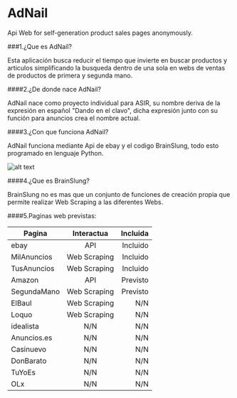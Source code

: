 AdNail
======

Api Web for self-generation product sales pages anonymously.

###1.¿Que es AdNail?

Esta aplicación busca reducir el tiempo que invierte en buscar productos y articulos simplificando la busqueda dentro de una sola en webs de ventas de productos de primera y segunda mano.


####2.¿De donde nace AdNail?

AdNail nace como proyecto individual para ASIR, su nombre deriva de la expresión en español "Dando en el clavo", dicha expresión junto con su función para anuncios crea el nombre actual.

####3.¿Con que funciona AdNail?

AdNail funciona mediante Api de ebay y el codigo BrainSlung, todo esto programado en lenguaje Python.

![alt text](http://nsae01.casimages.net/img/2014/05/06/140506012818467302.png)

####4.¿Que es BrainSlung?

BrainSlung no es mas que un conjunto de funciones de creación propia que permite realizar Web Scraping a las diferentes Webs.

####5.Paginas web previstas:

| Pagina        | Interactua    | Incluida  |
| ------------- |:-------------:| ---------:|
| ebay          | API           | Incluido  |
| MilAnuncios   | Web Scraping  | Incluido  |
| TusAnuncios   | Web Scraping  | Incluido  |
| Amazon        | API           | Previsto  |
| SegundaMano   | Web Scraping  | Previsto  |
| ElBaul        | Web Scraping  |    N/N    |
| Loquo         | Web Scraping  |    N/N    |
| idealista     |     N/N       |    N/N    |
| Anuncios.es   |     N/N       |    N/N    |
| Casinuevo     |     N/N       |    N/N    |
| DonBarato     |     N/N       |    N/N    |
| TuYoEs        |     N/N       |    N/N    |
| OLx           |     N/N       |    N/N    |

